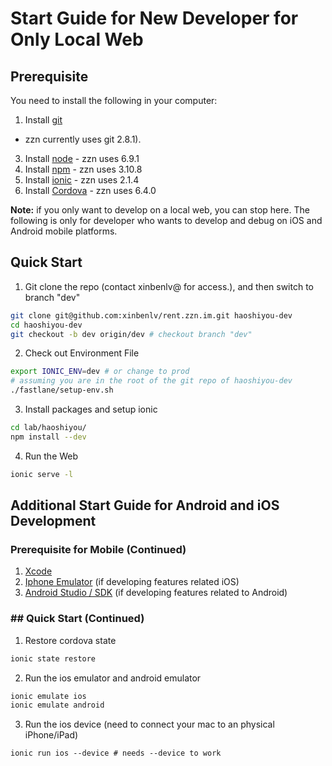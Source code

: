 
# Start Guide for New Developer for Only Local Web

## Prerequisite
You need to install the following in your computer:

1. Install [git](https://git-scm.com/book/en/v2/Getting-Started-Installing-Git)
- zzn currently uses git 2.8.1).
3. Install [node](https://nodejs.org/en/download/) - zzn uses 6.9.1
2. Install [npm](https://docs.npmjs.com/getting-started/installing-node) - zzn uses 3.10.8
4. Install [ionic](http://ionicframework.com/docs/v2/setup/installation/) - zzn uses 2.1.4
5. Install [Cordova](https://cordova.apache.org/docs/en/latest/guide/cli/) - zzn uses 6.4.0

**Note:** if you only want to develop on a local web, you can stop here. The following is 
only for developer who wants to develop and debug on iOS and Android mobile platforms.

## Quick Start

1. Git clone the repo (contact xinbenlv@ for access.), and then 
switch to branch "dev"

```bash
git clone git@github.com:xinbenlv/rent.zzn.im.git haoshiyou-dev
cd haoshiyou-dev
git checkout -b dev origin/dev # checkout branch "dev"
```

2. Check out Environment File

```sh
export IONIC_ENV=dev # or change to prod
# assuming you are in the root of the git repo of haoshiyou-dev
./fastlane/setup-env.sh
```

3. Install packages and setup ionic 

```bash
cd lab/haoshiyou/
npm install --dev
```

4. Run the Web

```bash
ionic serve -l
```

## Additional Start Guide for Android and iOS Development

### Prerequisite for Mobile (Continued)

1. [Xcode](https://developer.apple.com/download/)
2. [Iphone Emulator](https://developer.apple.com/library/content/documentation/IDEs/Conceptual/iOS_Simulator_Guide/GettingStartedwithiOSSimulator/GettingStartedwithiOSSimulator.html)
(if developing features related iOS)
3. [Android Studio / SDK](https://developer.android.com/studio/index.html) 
(if developing features related to Android)

### ## Quick Start (Continued)
1. Restore cordova state
```bash
ionic state restore
```

2. Run the ios emulator and android emulator

```bash
ionic emulate ios
ionic emulate android
```

3. Run the ios device (need to connect your mac to an physical iPhone/iPad)
```shell
ionic run ios --device # needs --device to work
```
